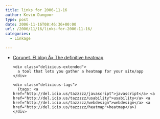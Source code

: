 ```yaml
---
title: links for 2006-11-16
author: Kevin Dangoor
type: post
date: 2006-11-16T08:46:36+00:00
url: /2006/11/16/links-for-2006-11-16/
categories:
  - Linkage

---
```

<ul class="delicious">
  <li>
    <div class="delicious-link">
      <a href="http://blog.corunet.com/english/the-definitive-heatmap">Corunet. El blog Â» The definitive heatmap</a>
    </div>
    
    <div class="delicious-extended">
      a tool that lets you gather a heatmap for your site/app
    </div>
    
    <div class="delicious-tags">
      (tags: <a href="http://del.icio.us/tazzzzz/javascript">javascript</a> <a href="http://del.icio.us/tazzzzz/usability">usability</a> <a href="http://del.icio.us/tazzzzz/webdesign">webdesign</a> <a href="http://del.icio.us/tazzzzz/heatmap">heatmap</a>)
    </div>
  </li>
</ul>